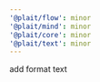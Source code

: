 ```yaml
---
'@plait/flow': minor
'@plait/mind': minor
'@plait/core': minor
'@plait/text': minor
---
```


add format text
